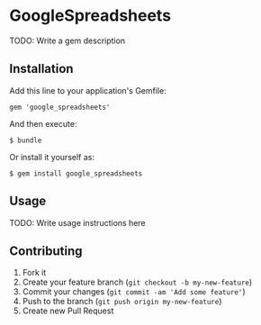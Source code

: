 # GoogleSpreadsheets

TODO: Write a gem description

## Installation

Add this line to your application's Gemfile:

    gem 'google_spreadsheets'

And then execute:

    $ bundle

Or install it yourself as:

    $ gem install google_spreadsheets

## Usage

TODO: Write usage instructions here

## Contributing

1. Fork it
2. Create your feature branch (`git checkout -b my-new-feature`)
3. Commit your changes (`git commit -am 'Add some feature'`)
4. Push to the branch (`git push origin my-new-feature`)
5. Create new Pull Request

